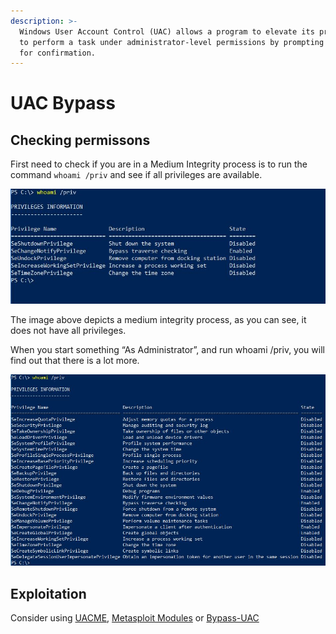 ```yaml
---
description: >-
  Windows User Account Control (UAC) allows a program to elevate its privileges
  to perform a task under administrator-level permissions by prompting the user
  for confirmation.
---
```


# UAC Bypass

## Checking permissons

First need to check if you are in a Medium Integrity process is to run the command `whoami /priv` and see if all privileges are available. 

![User with Medium integrity](../../../.gitbook/assets/getimage.jpeg)

The image above depicts a medium integrity process, as you can see, it does not have all privileges. 

When you start something “As Administrator”, and run whoami /priv, you will find out that there is a lot more. 

![](../../../.gitbook/assets/getimage-1.jpeg)

## Exploitation

Consider using [UACME](../../tools/uacme.md), [Metasploit Modules](../metasploit-modules.md#bypassuac) or [Bypass-UAC](../../tools/bypass-uac.md)



